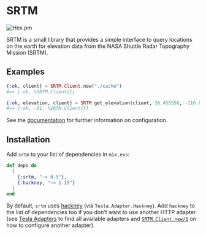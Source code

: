 # SRTM

![Hex.pm](https://img.shields.io/hexpm/v/srtm)

<!-- MDOC !-->

SRTM is a small library that provides a simple interface to query locations on
the earth for elevation data from the NASA Shuttle Radar Topography Mission
(SRTM).

## Examples

```elixir
{:ok, client} = SRTM.Client.new("./cache")
#=> {:ok, %SRTM.Client{}}

{:ok, elevation, client} = SRTM.get_elevation(client, 36.455556, -116.866667)
#=> {:ok, -51, %SRTM.Client{}}
```

<!-- MDOC !-->

See the [documentation](https://hexdocs.pm/srtm) for further
information on configuration.

## Installation

Add `srtm` to your list of dependencies in `mix.exs`:

```elixir
def deps do
  [
    {:srtm, "~> 0.5"},
    {:hackney, "~> 1.15"}
  ]
end
```

By default, `srtm` uses [hackney](https://github.com/benoitc/hackney) (via `Tesla.Adapter.Hackney`). Add `hackney` to the list of dependencies too if you don't want to use another HTTP adapter (see [Tesla Adapters](https://github.com/teamon/tesla#adapters) to find all available adapters and [`SRTM.Client.new/1`](https://hexdocs.pm/discovergy/Discovergy.Client.html#new/1) on how to configure another adapter).

